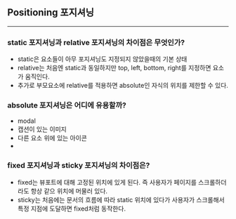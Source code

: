 ## Positioning 포지셔닝
---
### static 포지셔닝과 relative 포지셔닝의 차이점은 무엇인가?
- static은 요소들이 아무 포지셔닝도 지정되지 않았을때의 기본 상태
- relative는 처음엔 static과 동일하지만 top, left, bottom, right를 지정하면 요소가 움직인다. 
- 추가로 부모요소에 relative를 적용하면 absolute인 자식의 위치를 제한할 수 있다.

### absolute 포지셔닝은 어디에 유용할까?
- modal
- 캡션이 있는 이미지
- 다른 요소 위에 있는 아이콘
- 

### fixed 포지셔닝과 sticky 포지셔닝의 차이점은?
- fixed는 뷰포트에 대해 고정된 위치에 있게 된다. 즉 사용자가 페이지를 스크롤하더라도 항상 같으 위치에 머물러 있다.
- sticky는 처음에는 문서의 흐름에 따라 static 위치에 있다가 사용자가 스크롤해서 특정 지점에 도달하면 fixed처럼 동작한다.
